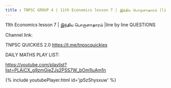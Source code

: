 ```yaml
---
title : TNPSC GROUP 4 | 11th Economics lesson 7 | இந்திய பொருளாதாரம் |line by line QUESTIONS
---
```


11th Economics lesson 7 | இந்திய பொருளாதாரம் |line by line QUESTIONS

Channel link:

TNPSC QUICKIES 2.0
https://t.me/tnpscquickies

DAILY MATHS PLAY LIST:

https://youtube.com/playlist?list=PLAiCX_g9zmGieZJs2PSS7W_bOm1luAm1n



{% include youtubePlayer.html id='jp5zShysxuw' %}
